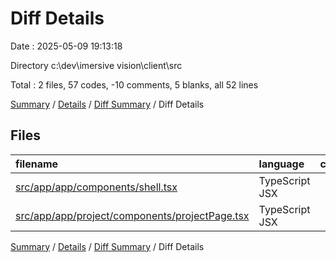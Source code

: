 # Diff Details

Date : 2025-05-09 19:13:18

Directory c:\\dev\\imersive vision\\client\\src

Total : 2 files,  57 codes, -10 comments, 5 blanks, all 52 lines

[Summary](results.md) / [Details](details.md) / [Diff Summary](diff.md) / Diff Details

## Files
| filename | language | code | comment | blank | total |
| :--- | :--- | ---: | ---: | ---: | ---: |
| [src/app/app/components/shell.tsx](/src/app/app/components/shell.tsx) | TypeScript JSX | 29 | 0 | 5 | 34 |
| [src/app/app/project/components/projectPage.tsx](/src/app/app/project/components/projectPage.tsx) | TypeScript JSX | 28 | -10 | 0 | 18 |

[Summary](results.md) / [Details](details.md) / [Diff Summary](diff.md) / Diff Details